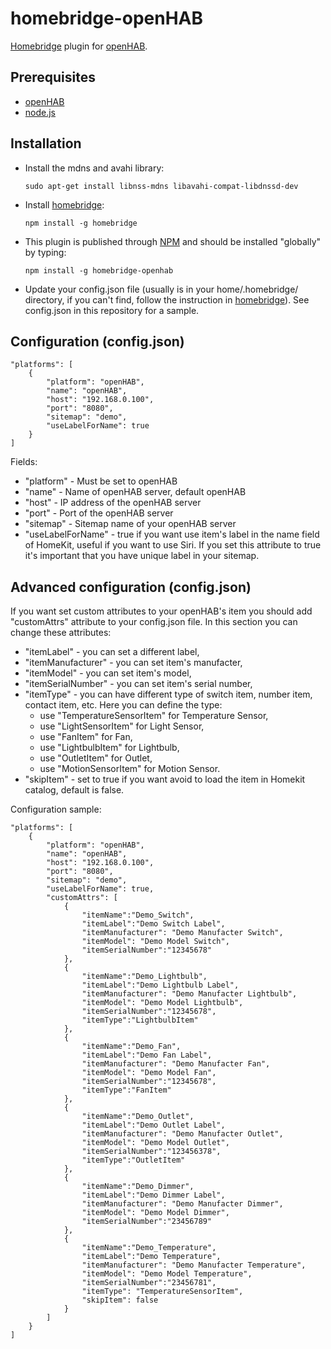 homebridge-openHAB
=============
[Homebridge](https://www.npmjs.com/package/homebridge) plugin for [openHAB](http://www.openhab.org).


## Prerequisites
* [openHAB](http://www.openhab.org)
* [node.js](https://nodejs.org)

## Installation
* Install the mdns and avahi library:

  `sudo apt-get install libnss-mdns libavahi-compat-libdnssd-dev`
* Install [homebridge](https://www.npmjs.com/package/homebridge):

  `npm install -g homebridge`
* This plugin is published through [NPM](https://www.npmjs.com/package/homebridge-openhab) and should be installed "globally" by typing:
 
  `npm install -g homebridge-openhab`
* Update your config.json file (usually is in your home/.homebridge/ directory, if you can't find, follow the instruction in [homebridge](https://www.npmjs.com/package/homebridge)). See config.json in this repository for a sample.

## Configuration (config.json)
```
"platforms": [
    {
        "platform": "openHAB",
        "name": "openHAB",
        "host": "192.168.0.100",
        "port": "8080",
        "sitemap": "demo",
        "useLabelForName": true
    }
]
```
Fields: 
* "platform" - Must be set to openHAB
* "name" - Name of openHAB server, default openHAB
* "host" - IP address of the openHAB server
* "port" - Port of the openHAB server
* "sitemap" - Sitemap name of your openHAB server
* "useLabelForName" - true if you want use item's label in the name field of HomeKit, useful if you want to use Siri. If you set this attribute to true it's important that you have unique label in your sitemap.

## Advanced configuration (config.json)
If you want set custom attributes to your openHAB's item you should add "customAttrs" attribute to your config.json file.
In this section you can change these attributes:
* "itemLabel" - you can set a different label,
* "itemManufacturer" - you can set item's manufacter,
* "itemModel" - you can set item's model,
* "itemSerialNumber" - you can set item's serial number,
* "itemType" - you can have different type of switch item, number item, contact item, etc. Here you can define the type:
    * use "TemperatureSensorItem" for Temperature Sensor,
    * use "LightSensorItem" for Light Sensor,
    * use "FanItem" for Fan,
    * use "LightbulbItem" for Lightbulb,
    * use "OutletItem" for Outlet,
    * use "MotionSensorItem" for Motion Sensor.
* "skipItem" - set to true if you want avoid to load the item in Homekit catalog, default is false.

Configuration sample:
```
"platforms": [
    {
        "platform": "openHAB",
        "name": "openHAB",
        "host": "192.168.0.100",
        "port": "8080",
        "sitemap": "demo",
        "useLabelForName": true,
        "customAttrs": [
            {
                "itemName":"Demo_Switch",
                "itemLabel":"Demo Switch Label",
                "itemManufacturer": "Demo Manufacter Switch",
                "itemModel": "Demo Model Switch",
                "itemSerialNumber":"12345678"
            },
            {
                "itemName":"Demo_Lightbulb",
                "itemLabel":"Demo Lightbulb Label",
                "itemManufacturer": "Demo Manufacter Lightbulb",
                "itemModel": "Demo Model Lightbulb",
                "itemSerialNumber":"12345678",
                "itemType":"LightbulbItem"
            },
            {
                "itemName":"Demo_Fan",
                "itemLabel":"Demo Fan Label",
                "itemManufacturer": "Demo Manufacter Fan",
                "itemModel": "Demo Model Fan",
                "itemSerialNumber":"12345678",
                "itemType":"FanItem"
            },
            {
                "itemName":"Demo_Outlet",
                "itemLabel":"Demo Outlet Label",
                "itemManufacturer": "Demo Manufacter Outlet",
                "itemModel": "Demo Model Outlet",
                "itemSerialNumber":"123456378",
                "itemType":"OutletItem"
            },
            {
                "itemName":"Demo_Dimmer",
                "itemLabel":"Demo Dimmer Label",
                "itemManufacturer": "Demo Manufacter Dimmer",
                "itemModel": "Demo Model Dimmer",
                "itemSerialNumber":"23456789"
            },
            {
                "itemName":"Demo_Temperature",
                "itemLabel":"Demo Temperature",
                "itemManufacturer": "Demo Manufacter Temperature",
                "itemModel": "Demo Model Temperature",
                "itemSerialNumber":"23456781",
                "itemType": "TemperatureSensorItem",
                "skipItem": false
            }
        ]    
    }
]
```
